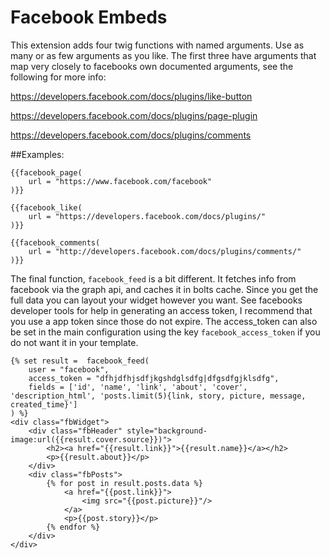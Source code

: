 Facebook Embeds
====================

This extension adds four twig functions with named arguments. Use as many or as
few arguments as you like. The first three have arguments that map very closely
to facebooks own documented arguments, see the following for more info:

https://developers.facebook.com/docs/plugins/like-button

https://developers.facebook.com/docs/plugins/page-plugin

https://developers.facebook.com/docs/plugins/comments

##Examples:

    {{facebook_page(
        url = "https://www.facebook.com/facebook"
    )}}
    
    {{facebook_like(
        url = "https://developers.facebook.com/docs/plugins/"
    )}}
    
    {{facebook_comments(
        url = "http://developers.facebook.com/docs/plugins/comments/"
    )}}
    
The final function, `facebook_feed` is a bit different. It fetches info from
facebook via the graph api, and caches it in bolts cache. Since you get the
full data you can layout your widget however you want. See facebooks developer
tools for help in generating an access token, I recommend that you use a app
token since those do not expire. The access_token can also be set in the main
configuration using the key `facebook_access_token` if you do not want it in
your template.
    
    {% set result =  facebook_feed(
        user = "facebook",
        access_token = "dfhjdfhjsdfjkgshdglsdfg|dfgsdfgjklsdfg",
        fields = ['id', 'name', 'link', 'about', 'cover', 'description_html', 'posts.limit(5){link, story, picture, message, created_time}']
    ) %}
    <div class="fbWidget">
        <div class="fbHeader" style="background-image:url({{result.cover.source}})">
            <h2><a href="{{result.link}}">{{result.name}}</a></h2>
            <p>{{result.about}}</p>
        </div>
        <div class="fbPosts">
            {% for post in result.posts.data %}
                <a href="{{post.link}}">
                    <img src="{{post.picture}}"/>
                </a>
                <p>{{post.story}}</p>
            {% endfor %}
        </div>
    </div>
